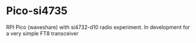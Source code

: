 # Pico-si4735
RPI Pico (waveshare) with si4732-d10 radio experiment. In development for a very simple FT8 transceiver
